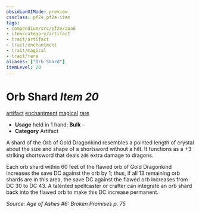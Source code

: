 ```yaml
---
obsidianUIMode: preview
cssclass: pf2e,pf2e-item
tags:
- compendium/src/pf2e/aoa6
- item/category/artifact
- trait/artifact
- trait/enchantment
- trait/magical
- trait/rare
aliases: ["Orb Shard"]
itemLevel: 20
---
```

# Orb Shard *Item 20*  
[artifact](../../../rules/traits/artifact-gmg.md)  [enchantment](../../../rules/traits/enchantment.md)  [magical](../../../rules/traits/magical.md)  [rare](../../../rules/traits/rare.md)  

- **Usage** held in 1 hand; **Bulk** –
- **Category** Artifact

A shard of the Orb of Gold Dragonkind resembles a pointed length of crystal about the size and shape of a shortsword without a hilt. It functions as a +3 striking shortsword that deals `2d6` extra damage to dragons.

Each orb shard within 60 feet of the flawed orb of Gold Dragonkind increases the save DC against the orb by 1; thus, if all 13 remaining orb shards are in this area, the save DC against the flawed orb increases from DC 30 to DC 43. A talented spellcaster or crafter can integrate an orb shard back into the flawed orb to make this DC increase permanent.

*Source: Age of Ashes #6: Broken Promises p. 75*